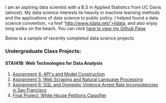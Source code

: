 I am an aspiring data scientist with a B.S in Applied Statistics from UC Davis (almost). My data science interests lie heavily in machine learning methods and the applications of data science to public policy. I helped found a data science convention, <a href 'http://www.iidata.net/'>iidata</a>, and also enjoy long walks on the beach. You can click <a href="https://github.com/Graym4c">here to view my Github Page</a>

Below is a sample of recently completed data science projects

### Undergraduate Class Projects:
#### STA141B: Web Technologies for Data Analysis
<ol>
<li><a href='https://github.com/Graym4c/Graym4c.github.io/blob/master/assignment4.ipynb'>Assignment 4: API's and Model Construction</a></li>
<li><a href='https://github.com/Graym4c/Graym4c.github.io/blob/master/assignment5.ipynb'>Assignment 5: Web Scraping and Natural Language Processing</a></li>
<li><a href='https://github.com/Graym4c/Graym4c.github.io/blob/master/assignment%20seis.ipynb'>Assignment 6: SQL and Domestic Violence Arrest Rate Inconsistencies in San Francisco</a></li>
<li><a href='https://palautatan.github.io/project141b/'>Final Project: White House Petitions Classifier</a></li>
</ol>
